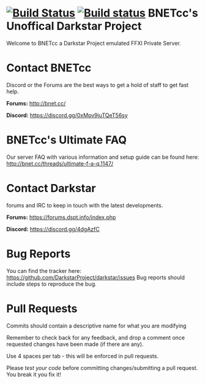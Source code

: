 [![Build Status](https://travis-ci.org/bnetcc/BNETccXI.svg?branch=master)](https://travis-ci.org/bnetcc/BNETccXI)
[![Build status](https://ci.appveyor.com/api/projects/status/u30dx2jnm0rmdtpa?svg=true)](https://ci.appveyor.com/project/Ninjistix/bnetccxi)
BNETcc's Unoffical Darkstar Project
========
Welcome to BNETcc a Darkstar Project emulated FFXI Private Server.

Contact BNETcc
========
Discord or the Forums are the best ways to get a hold of staff to get fast help.

**Forums:** http://bnet.cc/

**Discord:** https://discord.gg/0xMpv9juTQeT56sy

BNETcc's Ultimate FAQ
========
Our server FAQ with various information and setup guide can be found here:
http://bnet.cc/threads/ultimate-f-a-q.1147/

Contact Darkstar
========
 forums and IRC to keep in touch with the latest developments.

**Forums:** https://forums.dspt.info/index.php

**Discord:** https://discord.gg/4dgAzfC

Bug Reports
========
You can find the tracker here: https://github.com/DarkstarProject/darkstar/issues
Bug reports should include steps to reproduce the bug.

Pull Requests
========
Commits should contain a descriptive name for what you are modifying

Remember to check back for any feedback, and drop a comment once requested changes have been made (if there are any).

Use 4 spaces per tab - this will be enforced in pull requests.

Please *test your code* before committing changes/submitting a pull request. You break it you fix it!
